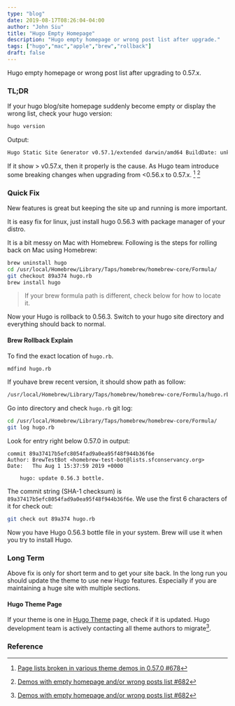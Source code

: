 ```yaml
---
type: "blog"
date: 2019-08-17T08:26:04-04:00
author: "John Siu"
title: "Hugo Empty Homepage"
description: "Hugo empty homepage or wrong post list after upgrade."
tags: ["hugo","mac","apple","brew","rollback"]
draft: false
---
```

Hugo empty homepage or wrong post list after upgrading to 0.57.x.
<!--more-->
### TL;DR

If your hugo blog/site homepage suddenly become empty or display the wrong list, check your hugo version:

```sh
hugo version
```

Output:

```sh
Hugo Static Site Generator v0.57.1/extended darwin/amd64 BuildDate: unknown
```

If it show > v0.57.x, then it properly is the cause. As Hugo team introduce some breaking changes when upgrading from <0.56.x to 0.57.x. [^1] [^2]

### Quick Fix

New features is great but keeping the site up and running is more important.

It is easy fix for linux, just install hugo 0.56.3 with package manager of your distro.

It is a bit messy on Mac with Homebrew. Following is the steps for rolling back on Mac using Homebrew:

```sh
brew uninstall hugo
cd /usr/local/Homebrew/Library/Taps/homebrew/homebrew-core/Formula/
git checkout 89a374 hugo.rb
brew install hugo
```

> If your brew formula path is different, check below for how to locate it.

Now your Hugo is rollback to 0.56.3. Switch to your hugo site directory and everything should back to normal.

#### Brew Rollback Explain

To find the exact location of `hugo.rb`.

```sh
mdfind hugo.rb
```

If youhave brew recent version, it should show path as follow:

```sh
/usr/local/Homebrew/Library/Taps/homebrew/homebrew-core/Formula/hugo.rb
```

Go into directory and check `hugo.rb` git log:

```sh
cd /usr/local/Homebrew/Library/Taps/homebrew/homebrew-core/Formula/
git log hugo.rb
```

Look for entry right below 0.57.0 in output:

```git
commit 89a37417b5efc8054fad9a0ea95f48f944b36f6e
Author: BrewTestBot <homebrew-test-bot@lists.sfconservancy.org>
Date:   Thu Aug 1 15:37:59 2019 +0000

    hugo: update 0.56.3 bottle.
```

The commit string (SHA-1 checksum) is `89a37417b5efc8054fad9a0ea95f48f944b36f6e`. We use the first 6 characters of it for check out:

```sh
git check out 89a374 hugo.rb
```

Now you have Hugo 0.56.3 bottle file in your system. Brew will use it when you try to install Hugo.

### Long Term

Above fix is only for short term and to get your site back. In the long run you should update the theme to use new Hugo features. Especially if you are maintaining a huge site with multiple sections.

#### Hugo Theme Page

If your theme is one in [Hugo Theme](https://themes.gohugo.io/) page, check if it is updated. Hugo development team is actively contacting all theme authors to migrate[^2].

### Reference

[^1]: [Page lists broken in various theme demos in 0.57.0 #678](https://github.com/gohugoio/hugoThemes/issues/678)

[^2]: [Demos with empty homepage and/or wrong posts list #682](https://github.com/gohugoio/hugoThemes/issues/682)
